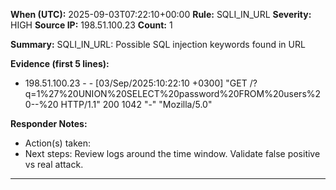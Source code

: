 **When (UTC):** 2025-09-03T07:22:10+00:00
**Rule:** SQLI_IN_URL
**Severity:** HIGH
**Source IP:** 198.51.100.23
**Count:** 1

**Summary:**
SQLI_IN_URL: Possible SQL injection keywords found in URL


**Evidence (first 5 lines):**

- 198.51.100.23 - - [03/Sep/2025:10:22:10 +0300] "GET /?q=1%27%20UNION%20SELECT%20password%20FROM%20users%20--%20 HTTP/1.1" 200 1042 "-" "Mozilla/5.0"



**Responder Notes:**
- Action(s) taken: 
- Next steps: Review logs around the time window. Validate false positive vs real attack.

---

